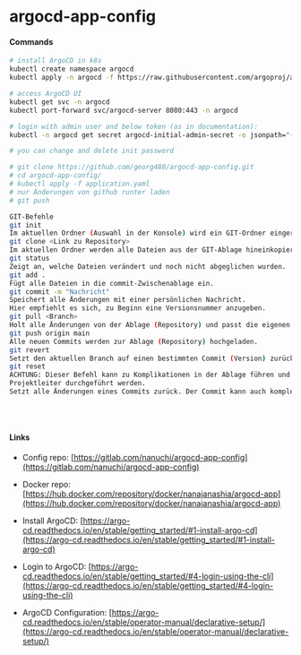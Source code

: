 # argocd-app-config

#### Commands

```bash
# install ArgoCD in k8s
kubectl create namespace argocd
kubectl apply -n argocd -f https://raw.githubusercontent.com/argoproj/argo-cd/stable/manifests/install.yaml

# access ArgoCD UI
kubectl get svc -n argocd
kubectl port-forward svc/argocd-server 8080:443 -n argocd

# login with admin user and below token (as in documentation):
kubectl -n argocd get secret argocd-initial-admin-secret -o jsonpath="{.data.password}" | base64 --decode && echo

# you can change and delete init password

# git clone https://github.com/georg480/argocd-app-config.git
# cd argocd-app-config/
# kubectl apply -f application.yaml
# nur Änderungen von github runter laden
# git push

GIT-Befehle
git init
Im aktuellen Ordner (Auswahl in der Konsole) wird ein GIT-Ordner eingerichtet.
git clone <Link zu Repository>
Im aktuellen Ordner werden alle Dateien aus der GIT-Ablage hineinkopiert.
git status
Zeigt an, welche Dateien verändert und noch nicht abgeglichen wurden.
git add . 
Fügt alle Dateien in die commit-Zwischenablage ein.
git commit -m "Nachricht"
Speichert alle Änderungen mit einer persönlichen Nachricht.
Hier empfiehlt es sich, zu Beginn eine Versionsnummer anzugeben.
git pull <Branch>
Holt alle Änderungen von der Ablage (Repository) und passt die eigenen Dateien entsprechend an.
git push origin main
Alle neuen Commits werden zur Ablage (Repository) hochgeladen.
git revert
Setzt den aktuellen Branch auf einen bestimmten Commit (Version) zurück.
git reset
ACHTUNG: Dieser Befehl kann zu Komplikationen in der Ablage führen und sollte nur vom 
Projektleiter durchgeführt werden.
Setzt alle Änderungen eines Commits zurück. Der Commit kann auch komplett entfernt werden
 
```
</br>

#### Links

* Config repo: [https://gitlab.com/nanuchi/argocd-app-config](https://gitlab.com/nanuchi/argocd-app-config)

* Docker repo: [https://hub.docker.com/repository/docker/nanajanashia/argocd-app](https://hub.docker.com/repository/docker/nanajanashia/argocd-app)

* Install ArgoCD: [https://argo-cd.readthedocs.io/en/stable/getting_started/#1-install-argo-cd](https://argo-cd.readthedocs.io/en/stable/getting_started/#1-install-argo-cd)

* Login to ArgoCD: [https://argo-cd.readthedocs.io/en/stable/getting_started/#4-login-using-the-cli](https://argo-cd.readthedocs.io/en/stable/getting_started/#4-login-using-the-cli)

* ArgoCD Configuration: [https://argo-cd.readthedocs.io/en/stable/operator-manual/declarative-setup/](https://argo-cd.readthedocs.io/en/stable/operator-manual/declarative-setup/)
